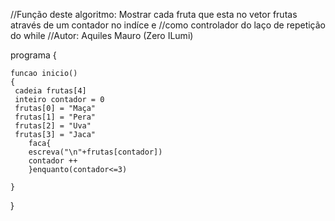 //Função deste algoritmo: Mostrar cada fruta que esta no vetor frutas através de um contador no indíce e 
//como controlador do laço de repetição do while
//Autor: Aquiles Mauro (Zero ILumi)

programa
{
	
	funcao inicio()
	{
     cadeia frutas[4]
     inteiro contador = 0
     frutas[0] = "Maça"
     frutas[1] = "Pera"
     frutas[2] = "Uva"
     frutas[3] = "Jaca"
     	faca{
     	escreva("\n"+frutas[contador])	
     	contador ++
     	}enquanto(contador<=3)
     	
	}
}